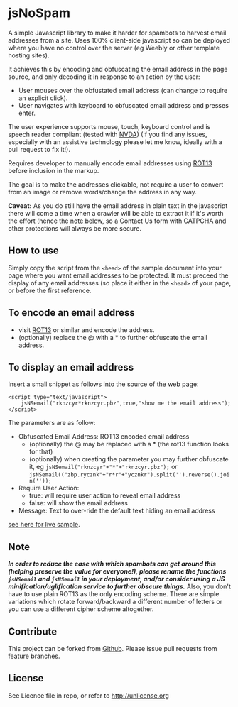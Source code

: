 # jsNoSpam

A simple Javascript library to make it harder for spambots to harvest email addresses from a site.
Uses 100% client-side javascript so can be deployed where you have no control over the server (eg Weebly or other template hosting sites).

It achieves this by encoding and obfuscating the email address in the page source, and only decoding it in response to an action by the user:
* User mouses over the obfustated email address (can change to require an explicit click).
* User navigates with keyboard to obfuscated email address and presses enter.

The user experience supports mouse, touch, keyboard control and is speech reader compliant (tested with [NVDA](http://www.nvaccess.org/)) (If you find any issues, especially with an assistive technology please let me know, ideally with a pull request to fix it!).

Requires developer to manually encode email addresses using [ROT13](http://rot13.com) before inclusion in the markup.

The goal is to make the addresses clickable, not require a user to convert from an image or remove words/change the address in any way.

<b>Caveat:</b> As you do still have the email address in plain text in the javascript there will come a time when a crawler will be able to extract it if it's worth the effort
(hence the <a href="#note">note below</a>, so a Contact Us form with CATPCHA and other protections will always be more secure.

How to use
----------
Simply copy the script from the <code>&lt;head></code> of the sample document into your page where you want email addresses to be protected.
It must preceed the display of any email addresses (so place it either in the <code>&lt;head></code> of your page, or before the first reference.
    
To encode an email address
--------------------------
* visit [ROT13](http://rot13.com) or similar and encode the address.
* (optionally) replace the @ with a * to further obfuscate the email address.

To display an email address
---------------------------
Insert a small snippet as follows into the source of the web page:

    <script type="text/javascript">
        jsNSemail("rknzcyr*rknzcyr.pbz",true,"show me the email address");
    </script>
        
The parameters are as follow:
* Obfuscated Email Address: ROT13 encoded email address
    * (optionally) the @ may be replaced with a * (the rot13 function looks for that)
    * (optionally) when creating the parameter you may further obfuscate it, eg <code>jsNSemail("rknzcyr"+"\*"+"rknzcyr.pbz");</code> or <code>jsNSemail(("zbp.rycznk"+"r\*r"+"ycznkr").split('').reverse().join(''));</code>
* Require User Action:
    * true: will require user action to reveal email address
    * false: will show the email address
* Message: Text to over-ride the default text hiding an email address

[see here for live sample](https://cdn.rawgit.com/Offbeatmammal/jsNoSpam/master/index.html).

Note
----
<b><i>In order to reduce the ease with which spambots can get around this (helping preserve the value for everyone!), please rename the functions <code>jsNSemail</code> and <code>jsNSemail</code> in your deployment, 
and/or consider using a JS minification/uglification service to further obscure things.</b></i>
Also, you don't have to use plain ROT13 as the only encoding scheme. There are simple variations which rotate forward/backward a different number of letters
or you can use a different cipher scheme altogether.

Contribute
----------
This project can be forked from
[Github](https://github.com/Offbeatmammal/jsNoSpam). Please issue pull
requests from feature branches.

License
-------
See Licence file in repo, or refer to http://unlicense.org